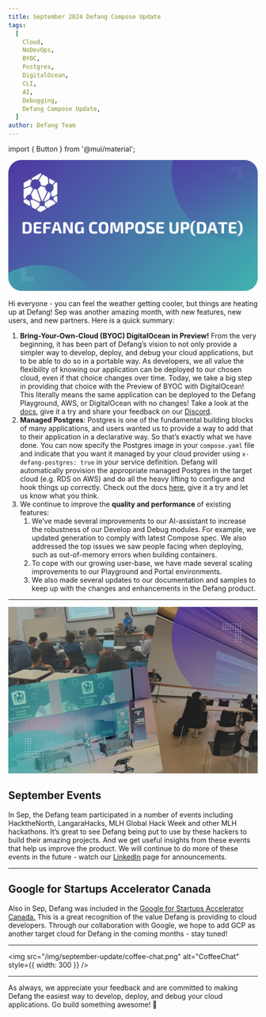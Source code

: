 ```yaml
---
title: September 2024 Defang Compose Update
tags:
  [
    Cloud,
    NoDevOps,
    BYOC,
    Postgres,
    DigitalOcean,
    CLI,
    AI,
    Debugging,
    Defang Compose Update,
  ]
author: Defang Team
---
```

import { Button } from '@mui/material';


![Defang Compose Update](/img/defang-compose-update.webp)

Hi everyone - you can feel the weather getting cooler, but things are heating up at Defang! Sep was another amazing month, with new features, new users, and new partners. Here is a quick summary:

1. **Bring-Your-Own-Cloud (BYOC) DigitalOcean in Preview!** From the very beginning, it has been part of Defang’s vision to not only provide a simpler way to develop, deploy, and debug your cloud applications, but to be able to do so in a portable way. As developers, we all value the flexibility of knowing our application can be deployed to our chosen cloud, even if that choice changes over time. Today, we take a big step in providing that choice with the Preview of BYOC with DigitalOcean! This literally means the same application can be deployed to the Defang Playground, AWS, or DigitalOcean with no changes! Take a look at the [docs](https://docs.defang.io/docs/providers/digitalocean), give it a try and share your feedback on our [Discord](http://s.defang.io/discord).
2. **Managed Postgres**: Postgres is one of the fundamental building blocks of many applications, and users wanted us to provide a way to add that to their application in a declarative way. So that’s exactly what we have done. You can now specify the Postgres image in your `compose.yaml` file and indicate that you want it managed by your cloud provider using `x-defang-postgres: true` in your service definition. Defang will automatically provision the appropriate managed Postgres in the target cloud (e.g. RDS on AWS) and do all the heavy lifting to configure and hook things up correctly. Check out the docs [here](https://docs.defang.io/docs/concepts/managed-storage/managed-postgres), give it a try and let us know what you think.
3. We continue to improve the **quality and performance** of existing features:
    1. We’ve made several improvements to our AI-assistant to increase the robustness of our Develop and Debug modules. For example, we updated generation to comply with latest Compose spec. We also addressed the top issues we saw people facing when deploying, such as out-of-memory errors when building containers. 
    2. To cope with our growing user-base, we have made several scaling improvements to our Playground and Portal environments.
    3. We also made several updates to our documentation and samples to keep up with the changes and enhancements in the Defang product. 

---

![Workshop](/img/september-update/workshop.jpg)

## September Events

In Sep, the Defang team participated in a number of events including HacktheNorth, LangaraHacks, MLH Global Hack Week and other MLH hackathons. It’s great to see Defang being put to use by these hackers to build their amazing projects. And we get useful insights from these events that help us improve the product. We will continue to do more of these events in the future - watch our [LinkedIn](https://www.linkedin.com/company/defanglabs) page for announcements.

---

## Google for Startups Accelerator Canada

Also in Sep, Defang was included in the [Google for Startups Accelerator Canada.](https://www.linkedin.com/posts/irankarimian_ai-startups-dominate-latest-google-for-startups-activity-7241805161411551232-thky?utm_source=share&utm_medium=member_desktop) This is a great recognition of the value Defang is providing to cloud developers. Through our collaboration with Google, we hope to add GCP as another target cloud for Defang in the coming months - stay tuned!

---

<img src="/img/september-update/coffee-chat.png" alt="CoffeeChat" style={{ width: 300 }} />

---

As always, we appreciate your feedback and are committed to making Defang the easiest way to develop, deploy, and debug your cloud applications. Go build something awesome! 🚀
